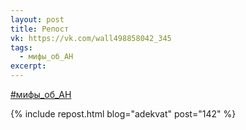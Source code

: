 ```yaml
---
layout: post
title: Репост
vk: https://vk.com/wall498858042_345
tags:
  - мифы_об_АН
excerpt:
---
```

[#мифы_об_АН](poisk.html#мифы_об_АН)

{% include repost.html blog="adekvat" post="142" %}